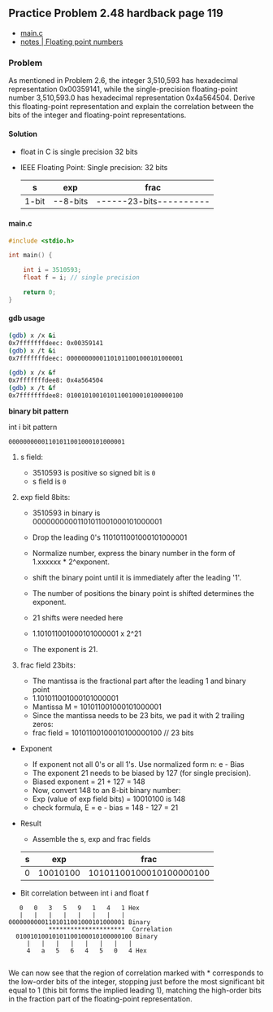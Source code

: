 ## Practice Problem 2.48 hardback page 119

- [main.c](../practice-problems/code/problem2dot48/main.c)
- [notes | Floating point numbers](../misc.md#floating-point-numbers)

### Problem

As mentioned in Problem 2.6, the integer 3,510,593 has hexadecimal representation 0x00359141, while the single-precision floating-point number 3,510,593.0 has hexadecimal representation 0x4a564504. Derive this floating-point representation and explain the correlation between the bits of the integer and floating-point representations.

#### Solution

- float in C is single precision 32 bits 

- IEEE Floating Point: Single precision: 32 bits

    |s|exp|frac
    |--|--|--|
    |1-bit|--8-bits|------23-bits----------|

#### main.c
```c
#include <stdio.h>

int main() {

    int i = 3510593;
    float f = i; // single precision

    return 0;
}
```
#### gdb usage
```bash
(gdb) x /x &i
0x7fffffffdeec:	0x00359141
(gdb) x /t &i
0x7fffffffdeec:	00000000001101011001000101000001

(gdb) x /x &f
0x7fffffffdee8:	0x4a564504
(gdb) x /t &f
0x7fffffffdee8:	01001010010101100100010100000100
```
**binary bit pattern**

int i bit pattern

    00000000001101011001000101000001


1. s field: 
    - 3510593 is positive so signed bit is `0`
    - s field is `0`
2. exp field 8bits:
    - 3510593 in binary is         
    00000000001101011001000101000001
    
    - Drop the leading 0's
    1101011001000101000001
    - Normalize number, express the binary number in the form of 1.xxxxxx * 2^exponent.
    - shift the binary point until it is immediately after the leading '1'. 
    - The number of positions the binary point is shifted determines the exponent.
    - 21 shifts were needed here
    - 1.101011001000101000001 x 2^21
    - The exponent is 21.

3. frac field 23bits:
    - The mantissa is the fractional part after the leading 1 and binary point
    - 1.101011001000101000001
    - Mantissa M = 101011001000101000001
    - Since the mantissa needs to be 23 bits, we pad it with 2 trailing zeros:
    - frac field = 10101100100010100000100 // 23 bits

- Exponent
    - If exponent not all 0's or all 1's. Use normalized form n: e - Bias
    - The exponent 21 needs to be biased by 127 (for single precision).
    - Biased exponent = 21 + 127 = 148
    - Now, convert 148 to an 8-bit binary number:
    - Exp (value of exp field bits) = 10010100 is 148
    - check formula, E = e - bias = 148 - 127 = 21


- Result
    - Assemble the s, exp and frac fields

    |s|exp|frac
    |--|--|--|
    |0|10010100|10101100100010100000100|

- Bit correlation between int i and float f

```
   0   0   3   5   9   1   4   1 Hex
   |   |   |   |   |   |   |   |
00000000001101011001000101000001 Binary
           *********************  Correlation
  01001010010101100100010100000100 Binary
     |   |   |   |   |   |   |   |
     4   a   5   6   4   5   0   4 Hex
       
```
We can now see that the region of correlation marked with * corresponds to the low-order bits of the integer, stopping just before the most significant bit equal to 1 (this bit forms the implied leading 1), matching the high-order bits in the fraction part of the floating-point representation.
